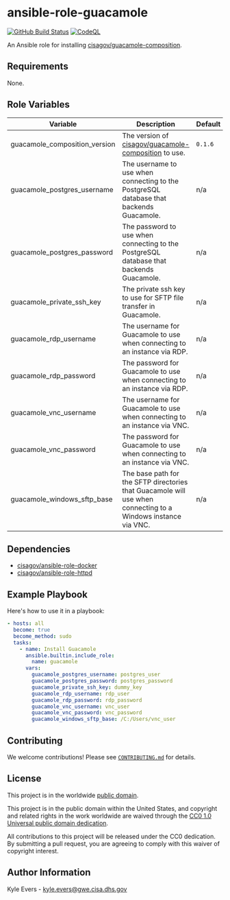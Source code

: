 # ansible-role-guacamole #

[![GitHub Build Status](https://github.com/cisagov/ansible-role-guacamole/workflows/build/badge.svg)](https://github.com/cisagov/ansible-role-guacamole/actions)
[![CodeQL](https://github.com/cisagov/ansible-role-guacamole/workflows/CodeQL/badge.svg)](https://github.com/cisagov/ansible-role-guacamole/actions/workflows/codeql-analysis.yml)

An Ansible role for installing [cisagov/guacamole-composition](https://github.com/cisagov/guacamole-composition).

## Requirements ##

None.

## Role Variables ##

| Variable | Description | Default | Required |
|----------|-------------|---------|----------|
| guacamole_composition_version | The version of [cisagov/guacamole-composition](https://github.com/cisagov/guacamole-composition) to use. | `0.1.6` | No |
| guacamole_postgres_username | The username to use when connecting to the PostgreSQL database that backends Guacamole. | n/a | Yes |
| guacamole_postgres_password | The password to use when connecting to the PostgreSQL database that backends Guacamole. | n/a | Yes |
| guacamole_private_ssh_key | The private ssh key to use for SFTP file transfer in Guacamole. | n/a | Yes |
| guacamole_rdp_username | The username for Guacamole to use when connecting to an instance via RDP. | n/a | Yes |
| guacamole_rdp_password | The password for Guacamole to use when connecting to an instance via RDP. | n/a | Yes |
| guacamole_vnc_username | The username for Guacamole to use when connecting to an instance via VNC. | n/a | Yes |
| guacamole_vnc_password | The password for Guacamole to use when connecting to an instance via VNC. | n/a | Yes |
| guacamole_windows_sftp_base | The base path for the SFTP directories that Guacamole will use when connecting to a Windows instance via VNC. | n/a | Yes |

## Dependencies ##

- [cisagov/ansible-role-docker](https://github.com/cisagov/ansible-role-docker)
- [cisagov/ansible-role-httpd](https://github.com/cisagov/ansible-role-httpd)

## Example Playbook ##

Here's how to use it in a playbook:

```yaml
- hosts: all
  become: true
  become_method: sudo
  tasks:
    - name: Install Guacamole
      ansible.builtin.include_role:
        name: guacamole
      vars:
        guacamole_postgres_username: postgres_user
        guacamole_postgres_password: postgres_password
        guacamole_private_ssh_key: dummy_key
        guacamole_rdp_username: rdp_user
        guacamole_rdp_password: rdp_password
        guacamole_vnc_username: vnc_user
        guacamole_vnc_password: vnc_password
        guacamole_windows_sftp_base: /C:/Users/vnc_user
```

## Contributing ##

We welcome contributions!  Please see [`CONTRIBUTING.md`](CONTRIBUTING.md) for
details.

## License ##

This project is in the worldwide [public domain](LICENSE).

This project is in the public domain within the United States, and
copyright and related rights in the work worldwide are waived through
the [CC0 1.0 Universal public domain
dedication](https://creativecommons.org/publicdomain/zero/1.0/).

All contributions to this project will be released under the CC0
dedication. By submitting a pull request, you are agreeing to comply
with this waiver of copyright interest.

## Author Information ##

Kyle Evers - <kyle.evers@gwe.cisa.dhs.gov>
